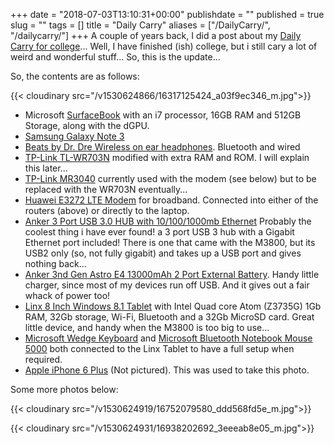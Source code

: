 +++
date = "2018-07-03T13:10:31+00:00"
publishdate = ""
published = true
slug = ""
tags = []
title = "Daily Carry"
aliases = ["/DailyCarry/", "/dailycarry/"]
+++
A couple of years back, I did a post about my [Daily Carry for college](http://tiernanotoole.ie/2013/01/27/college_bag_contents.html)... Well, I have finished (ish) college, but i still cary a lot of weird and wonderful stuff... So, this is the update...

So, the contents are as follows:

{{< cloudinary src="/v1530624866/16317125424_a03f9ec346_m.jpg">}}

* Microsoft [SurfaceBook](https://www.microsoft.com/surface/en-gb/devices/surface-book) with an i7 processor, 16GB RAM and 512GB Storage, along with the dGPU.
* [Samsung Galaxy Note 3](http://www.samsung.com/uk/discover/mobile/samsung-galaxy-note-3-and-galaxy-gear-the-perfect-match/)
* [Beats by Dr. Dre Wireless on ear headphones](http://www.amazon.co.uk/gp/product/B008EQ1YWA/ref=as_li_tl?ie=UTF8&camp=1634&creative=19450&creativeASIN=B008EQ1YWA&linkCode=as2&tag=tiescomclo-21&linkId=7ZYQH6ZH25FE3CBQ). Bluetooth and wired
* [TP-Link TL-WR703N](http://www.amazon.co.uk/gp/product/B00UMJ3HDQ/ref=as_li_tl?ie=UTF8&camp=1634&creative=19450&creativeASIN=B00UMJ3HDQ&linkCode=as2&tag=tiescomclo-21&linkId=7BMHED4CKFRG5MRB) modified with extra RAM and ROM. I will explain this later...
* [TP-Link MR3040](http://www.amazon.co.uk/gp/product/B0088PPFP4/ref=as_li_tl?ie=UTF8&camp=1634&creative=19450&creativeASIN=B0088PPFP4&linkCode=as2&tag=tiescomclo-21&linkId=GYC4WLBAWOUFXLDX) currently used with the modem (see below) but to be replaced with the WR703N eventually...
* [Huawei E3272 LTE Modem](http://www.amazon.co.uk/gp/product/B00HT2HP6E/ref=as_li_tl?ie=UTF8&camp=1634&creative=19450&creativeASIN=B00HT2HP6E&linkCode=as2&tag=tiescomclo-21&linkId=KFGQNRYDGTIMJPHO) for broadband. Connected into either of the routers (above) or directly to the laptop.
* [Anker 3 Port USB 3.0 HUB with 10/100/1000mb Ethernet](http://www.amazon.co.uk/gp/product/B00KGVP71U/ref=as_li_tl?ie=UTF8&camp=1634&creative=19450&creativeASIN=B00KGVP71U&linkCode=as2&tag=tiescomclo-21&linkId=GD4EI7NYMYZA2ZBK) Probably the coolest thing i have ever found! a 3 port USB 3 hub with a Gigabit Ethernet port included! There is one that came with the M3800, but its USB2 only (so, not fully gigabit) and takes up a USB port and gives nothing back...
* [Anker 3nd Gen Astro E4 13000mAh 2 Port External Battery](http://www.amazon.co.uk/gp/product/B00BQ5KHJW/ref=as_li_tl?ie=UTF8&camp=1634&creative=19450&creativeASIN=B00BQ5KHJW&linkCode=as2&tag=tiescomclo-21&linkId=QR7UYYKG6SIQS6GC). Handy little charger, since most of my devices run off USB. And it gives out a fair whack of power too!
* [Linx 8 Inch Windows 8.1 Tablet](http://www.amazon.co.uk/gp/product/B00O636WGI/ref=as_li_tl?ie=UTF8&camp=1634&creative=19450&creativeASIN=B00O636WGI&linkCode=as2&tag=tiescomclo-21&linkId=SFIGWBHIXISO6B53) with Intel Quad core Atom (Z3735G) 1Gb RAM, 32Gb storage, Wi-Fi, Bluetooth and a 32Gb MicroSD card. Great little device, and handy when the M3800 is too big to use...
* [Microsoft Wedge Keyboard](http://www.amazon.co.uk/gp/product/B008TM581M/ref=as_li_tl?ie=UTF8&camp=1634&creative=19450&creativeASIN=B008TM581M&linkCode=as2&tag=tiescomclo-21&linkId=PGRKADHBDM62ADWR) and [Microsoft Bluetooth Notebook Mouse 5000](http://www.amazon.co.uk/gp/product/B000TSIAQO/ref=as_li_tl?ie=UTF8&camp=1634&creative=19450&creativeASIN=B000TSIAQO&linkCode=as2&tag=tiescomclo-21&linkId=R22PEM7OOE5DY3XI) both connected to the Linx Tablet to have a full setup when required.
* [Apple iPhone 6 Plus](http://store.apple.com/us/buy-iphone/iphone6) (Not pictured). This was used to take this photo.

Some more photos below:

{{< cloudinary src="/v1530624919/16752079580_ddd568fd5e_m.jpg">}}


{{< cloudinary src="/v1530624931/16938202692_3eeeab8e05_m.jpg">}}